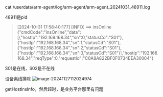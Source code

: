 cat /userdata/arm-agent/log/arm-agent/arm-agent_20241031_48911.log 

48911是pid

> [2024-10-31 17:58:40:177] [INFO] ==> insOnline {"cmdCode":"insOnline","data":[{"hostIp":"192.168.168.34","sn":0,"statusCd":"S01"},{"hostIp":"192.168.168.34","sn":1,"statusCd":"S01"},{"hostIp":"192.168.168.34","sn":2,"statusCd":"S01"},{"hostIp":"192.168.168.34","sn":3,"statusCd":"S01"}],"hostIp":"192.168.168.34","reqType":0,"requestId":"C0A8A822BF0F0734EEA30004"}

S01是在线，S02是不在线







设备离线排除
![image-20241127112024974](https://cdn.jsdelivr.net/gh/chaixiang2002/repo/picgo/img/202411271120727.png)

getHostInsInfo，然后超时，是业务平台那里有问题